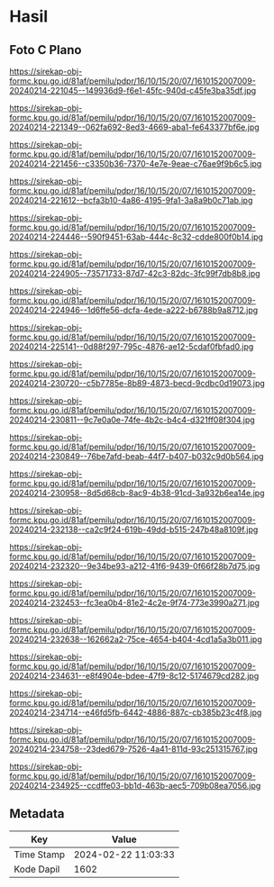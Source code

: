 # Hasil

## Foto C Plano

https://sirekap-obj-formc.kpu.go.id/81af/pemilu/pdpr/16/10/15/20/07/1610152007009-20240214-221045--149936d9-f6e1-45fc-940d-c45fe3ba35df.jpg

https://sirekap-obj-formc.kpu.go.id/81af/pemilu/pdpr/16/10/15/20/07/1610152007009-20240214-221349--062fa692-8ed3-4669-aba1-fe643377bf6e.jpg

https://sirekap-obj-formc.kpu.go.id/81af/pemilu/pdpr/16/10/15/20/07/1610152007009-20240214-221456--c3350b36-7370-4e7e-9eae-c76ae9f9b6c5.jpg

https://sirekap-obj-formc.kpu.go.id/81af/pemilu/pdpr/16/10/15/20/07/1610152007009-20240214-221612--bcfa3b10-4a86-4195-9fa1-3a8a9b0c71ab.jpg

https://sirekap-obj-formc.kpu.go.id/81af/pemilu/pdpr/16/10/15/20/07/1610152007009-20240214-224446--590f9451-63ab-444c-8c32-cdde800f0b14.jpg

https://sirekap-obj-formc.kpu.go.id/81af/pemilu/pdpr/16/10/15/20/07/1610152007009-20240214-224905--73571733-87d7-42c3-82dc-3fc99f7db8b8.jpg

https://sirekap-obj-formc.kpu.go.id/81af/pemilu/pdpr/16/10/15/20/07/1610152007009-20240214-224946--1d6ffe56-dcfa-4ede-a222-b6788b9a8712.jpg

https://sirekap-obj-formc.kpu.go.id/81af/pemilu/pdpr/16/10/15/20/07/1610152007009-20240214-225141--0d88f297-795c-4876-ae12-5cdaf0fbfad0.jpg

https://sirekap-obj-formc.kpu.go.id/81af/pemilu/pdpr/16/10/15/20/07/1610152007009-20240214-230720--c5b7785e-8b89-4873-becd-9cdbc0d19073.jpg

https://sirekap-obj-formc.kpu.go.id/81af/pemilu/pdpr/16/10/15/20/07/1610152007009-20240214-230811--9c7e0a0e-74fe-4b2c-b4c4-d321ff08f304.jpg

https://sirekap-obj-formc.kpu.go.id/81af/pemilu/pdpr/16/10/15/20/07/1610152007009-20240214-230849--76be7afd-beab-44f7-b407-b032c9d0b564.jpg

https://sirekap-obj-formc.kpu.go.id/81af/pemilu/pdpr/16/10/15/20/07/1610152007009-20240214-230958--8d5d68cb-8ac9-4b38-91cd-3a932b6ea14e.jpg

https://sirekap-obj-formc.kpu.go.id/81af/pemilu/pdpr/16/10/15/20/07/1610152007009-20240214-232138--ca2c9f24-619b-49dd-b515-247b48a8109f.jpg

https://sirekap-obj-formc.kpu.go.id/81af/pemilu/pdpr/16/10/15/20/07/1610152007009-20240214-232320--9e34be93-a212-41f6-9439-0f66f28b7d75.jpg

https://sirekap-obj-formc.kpu.go.id/81af/pemilu/pdpr/16/10/15/20/07/1610152007009-20240214-232453--fc3ea0b4-81e2-4c2e-9f74-773e3990a271.jpg

https://sirekap-obj-formc.kpu.go.id/81af/pemilu/pdpr/16/10/15/20/07/1610152007009-20240214-232638--162662a2-75ce-4654-b404-4cd1a5a3b011.jpg

https://sirekap-obj-formc.kpu.go.id/81af/pemilu/pdpr/16/10/15/20/07/1610152007009-20240214-234631--e8f4904e-bdee-47f9-8c12-5174679cd282.jpg

https://sirekap-obj-formc.kpu.go.id/81af/pemilu/pdpr/16/10/15/20/07/1610152007009-20240214-234714--e46fd5fb-6442-4886-887c-cb385b23c4f8.jpg

https://sirekap-obj-formc.kpu.go.id/81af/pemilu/pdpr/16/10/15/20/07/1610152007009-20240214-234758--23ded679-7526-4a41-811d-93c251315767.jpg

https://sirekap-obj-formc.kpu.go.id/81af/pemilu/pdpr/16/10/15/20/07/1610152007009-20240214-234925--ccdffe03-bb1d-463b-aec5-709b08ea7056.jpg


## Metadata

| Key        | Value               |
| ---------- | ------------------- |
| Time Stamp | 2024-02-22 11:03:33 |
| Kode Dapil | 1602                |




